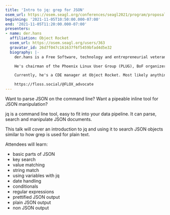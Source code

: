 ```yaml
---
title: 'Intro to jq: grep for JSON'
osem_url: https://osem.seagl.org/conferences/seagl2021/program/proposals/832
beginning: '2021-11-05T10:50:00.000-07:00'
end: '2021-11-05T11:20:00.000-07:00'
presenters:
- name: der.hans
  affiliation: Object Rocket
  osem_url: https://osem.seagl.org/users/363
  gravatar_id: 26d7f047c161637f6f5459bfad4d5e32
  biography: |-
    der.hans is a Free Software, technology and entrepreneurial veteran.

    He's chairman of the Phoenix Linux User Group (PLUG), BoF organizer for the Southern California Linux Expo (SCaLE), and founder of the Free Software Stammtisch and Stammtisch Job Nights.

    Currently, he's a CDE manager at Object Rocket. Most likely anything he says publicly was not approved by $dayjob.

    https://floss.social/@FLOX_advocate
---
```


Want to parse JSON on the command line?
Want a pipeable inline tool for JSON manipulation?

jq is a command line tool, easy to fit into your data pipeline.
It can parse, search and manipulate JSON documents.

This talk will cover an introduction to jq and using it to search JSON objects similar to how grep is used for plain text.

Attendees will learn:

* basic parts of JSON
* key search
* value matching
* string match
* using variables with jq
* date handling
* conditionals
* regular expressions
* prettified JSON output
* plain JSON output
* non JSON output
